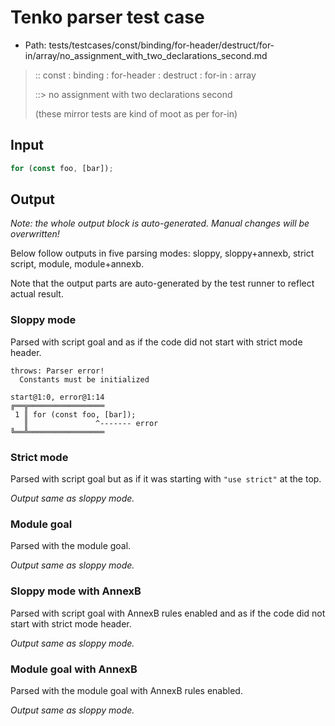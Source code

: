 # Tenko parser test case

- Path: tests/testcases/const/binding/for-header/destruct/for-in/array/no_assignment_with_two_declarations_second.md

> :: const : binding : for-header : destruct : for-in : array
>
> ::> no assignment with two declarations second
>
> (these mirror tests are kind of moot as per for-in)

## Input

`````js
for (const foo, [bar]);
`````

## Output

_Note: the whole output block is auto-generated. Manual changes will be overwritten!_

Below follow outputs in five parsing modes: sloppy, sloppy+annexb, strict script, module, module+annexb.

Note that the output parts are auto-generated by the test runner to reflect actual result.

### Sloppy mode

Parsed with script goal and as if the code did not start with strict mode header.

`````
throws: Parser error!
  Constants must be initialized

start@1:0, error@1:14
╔══╦═════════════════
 1 ║ for (const foo, [bar]);
   ║               ^------- error
╚══╩═════════════════

`````

### Strict mode

Parsed with script goal but as if it was starting with `"use strict"` at the top.

_Output same as sloppy mode._

### Module goal

Parsed with the module goal.

_Output same as sloppy mode._

### Sloppy mode with AnnexB

Parsed with script goal with AnnexB rules enabled and as if the code did not start with strict mode header.

_Output same as sloppy mode._

### Module goal with AnnexB

Parsed with the module goal with AnnexB rules enabled.

_Output same as sloppy mode._
